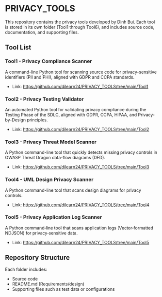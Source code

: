 
# PRIVACY_TOOLS

This repository contains the privacy tools developed by Dinh Bui. Each tool is stored in its own folder (Tool1 through Tool6), and includes source code, documentation, and supporting files.

## Tool List

### Tool1 - Privacy Compliance Scanner
A command-line Python tool for scanning source code for privacy-sensitive identifiers (PII and PHI), aligned with GDPR and CCPA standards.

- Link: https://github.com/dilearn24/PRIVACY_TOOLS/tree/main/Tool1

### Tool2 - Privacy Testing Validator
An automated Python tool for validating privacy compliance during the Testing Phase of the SDLC, aligned with GDPR, CCPA, HIPAA, and Privacy-by-Design principles.

- Link: https://github.com/dilearn24/PRIVACY_TOOLS/tree/main/Tool2

### Tool3 - Privacy Threat Model Scanner
A Python command-line tool that quickly detects missing privacy controls in OWASP Threat Dragon data-flow diagrams (DFD).

- Link: https://github.com/dilearn24/PRIVACY_TOOLS/tree/main/Tool3

### Tool4 - UML Design Privacy Scanner
A Python command-line tool that scans design diagrams for privacy controls.

- Link: https://github.com/dilearn24/PRIVACY_TOOLS/tree/main/Tool4

### Tool5 - Privacy Application Log Scanner
A Python command‑line tool that scans application logs (Vector‑formatted NDJSON) for privacy‑sensitive data.

- Link: https://github.com/dilearn24/PRIVACY_TOOLS/tree/main/Tool5

## Repository Structure
Each folder includes:
- Source code
- README.md (Requirements/design)
- Supporting files such as test data or configurations
